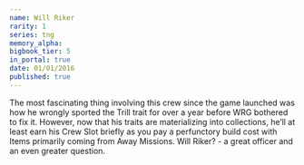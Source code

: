 ```yaml
---
name: Will Riker
rarity: 1
series: tng
memory_alpha:
bigbook_tier: 5
in_portal: true
date: 01/01/2016
published: true
---
```


The most fascinating thing involving this crew since the game launched was how he wrongly sported the Trill trait for over a year before WRG bothered to fix it. However, now that his traits are materializing into collections, he’ll at least earn his Crew Slot briefly as you pay a perfunctory build cost with Items primarily coming from Away Missions. Will Riker? - a great officer and an even greater question.
